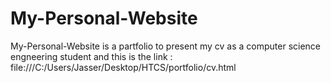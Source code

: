 # My-Personal-Website
My-Personal-Website is a partfolio to present my cv as a computer science engneering student and
this is the link :
file:///C:/Users/Jasser/Desktop/HTCS/portfolio/cv.html
